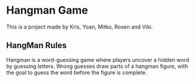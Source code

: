 # Hangman Game

This is a project made by Kris, Yoan, Mitko, Rosen and Viki.

## HangMan Rules 
Hangman is a word-guessing game where players uncover a hidden word by guessing letters. Wrong guesses draw parts of a hangman figure, with the goal to guess the word before the figure is complete.
